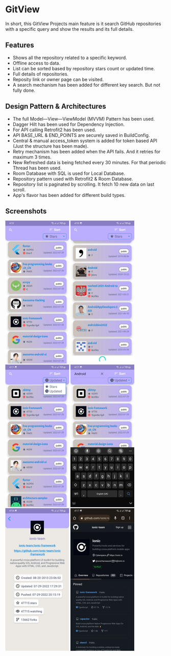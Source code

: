 
# GitView

In short, this GitView Projects main feature is it search GitHub repositories with a specific query and show the results and its full details.



## Features

- Shows all the repository related to a specific keyword.
- Offline access to data.
- List can be sorted based by repository stars count or updated time.
- Full details of repositories.
- Reposity link or owner page can be visited.
- A search mechanism has been added for different key search. But not fully done.

## Design Pattern & Architectures
- The full Model—View—ViewModel (MVVM) Pattern has been used.
- Dagger Hilt has been used for Dependency Injection.
- For API calling Retrofit2 has been used.
- API BASE_URL & END_POINTS are securely saved in BuildConfig.
- Central & manual access_token system is added for token based API (Just the structure has been made).
- Retry mechanism has been added when the API fails. And it retries for maximum 3 times.
- New Refreshed data is being fetched every 30 minutes. For that periodic Thread has been used.
- Room Database with SQL is used for Local Database.
- Repository pattern used with Retrofit2 & Room Database.
- Repository list is paginated by scrolling. It fetch 10 new data on last scroll.
- App's flavor has been added for different build types.
## Screenshots

<img src="ss/home_page.jpg" width="200">
<img src="ss/pagination.jpg" width="200">
<img src="ss/sort_item.jpg" width="200">
<img src="ss/search.jpg" width="200">
<img src="ss/details_page.jpg" width="200">
<img src="ss/browse_repo.jpg" width="200">

